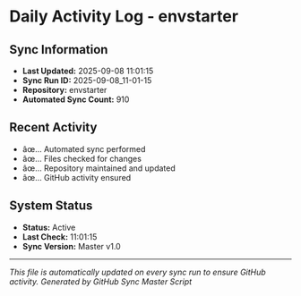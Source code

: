 ﻿# Daily Activity Log - envstarter

## Sync Information
- **Last Updated:** 2025-09-08 11:01:15
- **Sync Run ID:** 2025-09-08_11-01-15
- **Repository:** envstarter
- **Automated Sync Count:** 910

## Recent Activity
- âœ… Automated sync performed
- âœ… Files checked for changes
- âœ… Repository maintained and updated
- âœ… GitHub activity ensured

## System Status
- **Status:** Active
- **Last Check:** 11:01:15
- **Sync Version:** Master v1.0

---
*This file is automatically updated on every sync run to ensure GitHub activity.*
*Generated by GitHub Sync Master Script*
